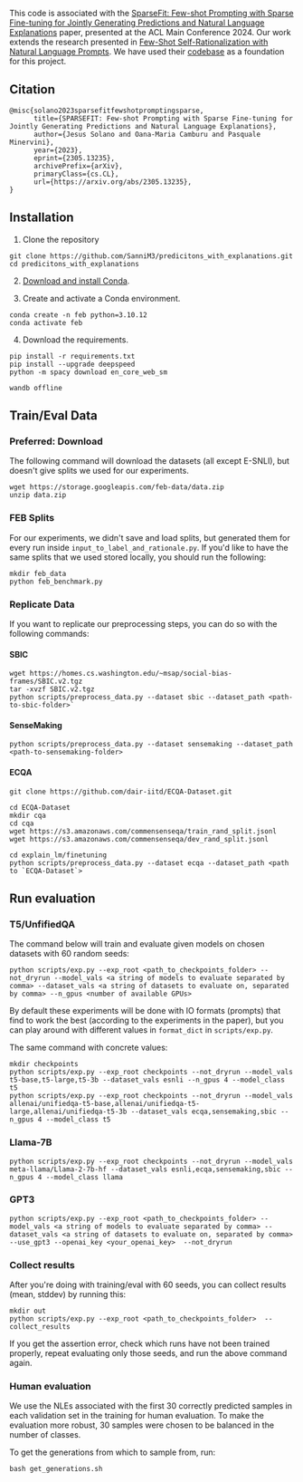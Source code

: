 
This code is associated with the [SparseFit: Few-shot Prompting with Sparse Fine-tuning for Jointly Generating Predictions and Natural Language Explanations](https://arxiv.org/abs/2305.13235) paper, presented at the ACL Main Conference 2024. Our work extends the research presented in [Few-Shot Self-Rationalization with Natural Language Prompts](https://aclanthology.org/2022.findings-naacl.31.pdf). We have used their [codebase](https://github.com/allenai/feb) as a foundation for this project. 
## Citation 

```
@misc{solano2023sparsefitfewshotpromptingsparse,
      title={SPARSEFIT: Few-shot Prompting with Sparse Fine-tuning for Jointly Generating Predictions and Natural Language Explanations}, 
      author={Jesus Solano and Oana-Maria Camburu and Pasquale Minervini},
      year={2023},
      eprint={2305.13235},
      archivePrefix={arXiv},
      primaryClass={cs.CL},
      url={https://arxiv.org/abs/2305.13235}, 
}

```
## Installation

1. Clone the repository

```
git clone https://github.com/SanniM3/predicitons_with_explanations.git
cd predicitons_with_explanations
```

2. [Download and install Conda](https://conda.io/projects/conda/en/latest/user-guide/install/index.html).

3. Create and activate a Conda environment. 

```
conda create -n feb python=3.10.12
conda activate feb
```

4. Download the requirements. 

```
pip install -r requirements.txt
pip install --upgrade deepspeed
python -m spacy download en_core_web_sm

wandb offline
```

## Train/Eval Data

### Preferred: Download 

The following command will download the datasets (all except E-SNLI), but doesn't give splits we used for our experiments.

```
wget https://storage.googleapis.com/feb-data/data.zip
unzip data.zip
```

### FEB Splits

For our experiments, we didn't save and load splits, but generated them for every run inside `input_to_label_and_rationale.py`. If you'd like to have the same splits that we used stored locally, you should run the following:

```
mkdir feb_data
python feb_benchmark.py
```


### Replicate Data 

If you want to replicate our preprocessing steps, you can do so with the following commands:

#### SBIC 

```
wget https://homes.cs.washington.edu/~msap/social-bias-frames/SBIC.v2.tgz
tar -xvzf SBIC.v2.tgz
python scripts/preprocess_data.py --dataset sbic --dataset_path <path-to-sbic-folder>`
```
#### SenseMaking 

```
python scripts/preprocess_data.py --dataset sensemaking --dataset_path <path-to-sensemaking-folder>
```

#### ECQA
```
git clone https://github.com/dair-iitd/ECQA-Dataset.git

cd ECQA-Dataset 
mkdir cqa
cd cqa
wget https://s3.amazonaws.com/commensenseqa/train_rand_split.jsonl 
wget https://s3.amazonaws.com/commensenseqa/dev_rand_split.jsonl

cd explain_lm/finetuning
python scripts/preprocess_data.py --dataset ecqa --dataset_path <path to `ECQA-Dataset`>
```

## Run evaluation

### T5/UnfifiedQA

The command below will train and evaluate given models on chosen datasets with 60 random seeds: 

```
python scripts/exp.py --exp_root <path_to_checkpoints_folder> --not_dryrun --model_vals <a string of models to evaluate separated by comma> --dataset_vals <a string of datasets to evaluate on, separated by comma> --n_gpus <number of available GPUs>
```

By default these experiments will be done with IO formats (prompts) that find to work the best (according to the experiments in the paper), but you can play around with different values in `format_dict` in `scripts/exp.py`.

The same command with concrete values: 

```
mkdir checkpoints
python scripts/exp.py --exp_root checkpoints --not_dryrun --model_vals t5-base,t5-large,t5-3b --dataset_vals esnli --n_gpus 4 --model_class t5
python scripts/exp.py --exp_root checkpoints --not_dryrun --model_vals allenai/unifiedqa-t5-base,allenai/unifiedqa-t5-large,allenai/unifiedqa-t5-3b --dataset_vals ecqa,sensemaking,sbic --n_gpus 4 --model_class t5
```
### Llama-7B 
```
python scripts/exp.py --exp_root checkpoints --not_dryrun --model_vals meta-llama/Llama-2-7b-hf --dataset_vals esnli,ecqa,sensemaking,sbic --n_gpus 4 --model_class llama
```


### GPT3 

```
python scripts/exp.py --exp_root <path_to_checkpoints_folder> --model_vals <a string of models to evaluate separated by comma> --dataset_vals <a string of datasets to evaluate on, separated by comma>  --use_gpt3 --openai_key <your_openai_key>  --not_dryrun
```

### Collect results 

After you're doing with training/eval with 60 seeds, you can collect results (mean, stddev) by running this: 

```
mkdir out
python scripts/exp.py --exp_root <path_to_checkpoints_folder>  --collect_results
```

If you get the assertion error, check which runs have not been trained properly, repeat evaluating only those seeds, and run the above command again. 

### Human evaluation
We use the NLEs associated with the first 30 correctly predicted samples in each validation set in the training for human evaluation. To make the
evaluation more robust, 30 samples were chosen to be balanced in the number of classes.

To get the generations from which to sample from, run:

```
bash get_generations.sh
```


